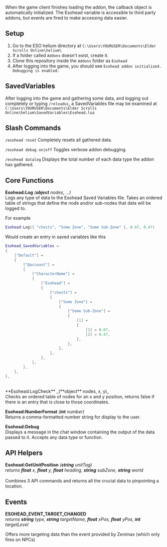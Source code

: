 When the game client finishes loading the addon, the callback object is automatically initialized. The Esohead
variable is accessible to third party addons, but events are fired to make accessing data easier.

## Setup
1.  Go to the ESO helium directory at ```C:\Users\YOURUSER\Documents\Elder Scrolls Online\helium\```
2.  If a folder called ``Addons`` doesn't exist, create it.
3.  Clone this repository inside the ```Addons``` folder as ```Esohead```
4.  After logging into the game, you should see ```Esohead addon initialized. Debugging is enabled.```

## SavedVariables
After logging into the game and gathering some data, and logging out completely or typing ```/reloadui```, a SavedVariables file may be examined at ```C:\Users\YOURUSER\Documents\Elder Scrolls Online\helium\SavedVariables\Esohead.lua```

## Slash Commands
```/esohead reset```
Completely resets all gathered data.

```/esohead debug on|off```
Toggles verbose addon debugging.

```/esohead datalog```
Displays the total number of each data type the addon has gathered.

## Core Functions
**Esohead:Log** _(**object** nodes, ...)_<br />
Logs any type of data to the Esohead Saved Variables file. Takes an ordered table of strings that define the node
and/or sub-nodes that data will be logged to.

For example
```lua
Esohead:Log({ "chests", "Some Zone", "Some Sub-Zone" }, 0.67, 0.47)
```
Would create an entry in saved variables like this
```lua
Esohead_SavedVariables =
{
    ["Default"] =
    {
        ["@account"] =
        {
            ["CharacterName"] =
            {
                ["Esohead"] =
                {
                    ["chests"] =
                    {
                        ["Some Zone"] =
                        {
                            ["Some Sub-Zone"] =
                            {
                                [1] =
                                {
                                    [1] = 0.67,
                                    [2] = 0.47,
                                },
                            },
                        },
                    },
                },
            },
        },
    },
},
```
<br />
**Esohead:LogCheck** _(**object** nodes, x, y)_<br />
Checks an ordered table of nodes for an x and y position, returns false if there is an entry that is close to those coordinates.

**Esohead:NumberFormat** _(**int** number)_<br />
Returns a comma-formatted number string for display to the user.

**Esohead:Debug** <br />
Displays a message in the chat window containing the output of the data passed to it. Accepts any data type or function.


## API Helpers
**Esohead:GetUnitPosition** _(**string** unitTag)_<br />
_returns **float** x, **float** y, **float** heading, **string** subZone, **string** world_<br /><br />
Combines 3 API commands and returns all the crucial data to pinpointing a location.


## Events
**ESOHEAD_EVENT_TARGET_CHANGED**<br />
_returns **string** type, **string** targetName, **float** xPos, **float** yPos, **int** targetLevel_

Offers more targeting data than the event provided by Zenimax (which only fires on NPCs)
